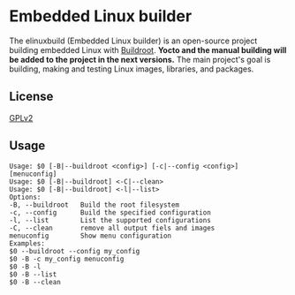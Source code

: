 # Embedded Linux builder

The elinuxbuild (Embedded Linux builder) is an open-source project building embedded Linux with [Buildroot](https://github.com/buildroot/buildroot/tree/8cca1e6de1c69a0a5e876116906bb3f6da4a5bd5). **Yocto and the manual building will be added to the project in the next versions.**  The main project's goal is building, making and testing Linux images, libraries, and packages. 

## License
[GPLv2](https://github.com/keshavarziamin/elinuxBuild/blob/main/LICENSE)

## Usage
```
Usage: $0 [-B|--buildroot <config>] [-c|--config <config>] [menuconfig]
Usage: $0 [-B|--buildroot] <-C|--clean>
Usage: $0 [-B|--buildroot] <-l|--list>
Options:
-B, --buildroot   Build the root filesystem
-c, --config      Build the specified configuration
-l, --list        List the supported configurations
-C, --clean       remove all output fiels and images
menuconfig        Show menu configuration
Examples:
$0 --buildroot --config my_config
$0 -B -c my_config menuconfig
$0 -B -l
$0 -B --list
$0 -B --clean
```